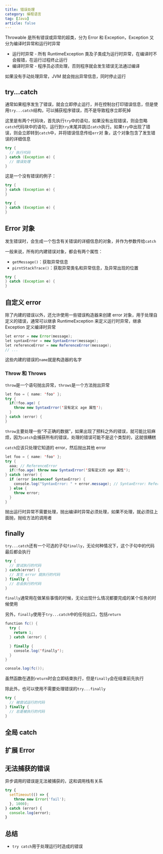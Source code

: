 ```yaml
---
title: 错误处理
category: 编程语言
tag: [Java]
article: false
---
```


Throwable 是所有错误或异常的超类，分为 Error 和 Exception，Exception 又分为编译时异常和运行时异常

+ 运行时异常 - 所有 RuntimeException 类及子类成为运行时异常，在编译时不会报错，在运行过程终止运行
+ 编译时异常 - 程序员必须处理，否则程序就会发生错误无法通过编译

如果没有手动处理异常，JVM 就会抛出异常信息，同时停止运行

## try...catch

通常如果程序发生了错误，就会立即停止运行，并在控制台打印错误信息，但是使用`try...catch`结构，可以捕获程序错误，而不是导致程序立即死掉

这里是有两个代码块，首先执行`try`中的语句，如果没有出现错误，则会忽略`catch`代码块中的语句，运行到`try`末尾并跳过`catch`执行。如果`try`中出现了错误，则会立即转到`catch`中，并将错误信息传给`err`对
象，这个对象包含了发生错误的详细信息

```java
try {
  // 执行代码
} catch (Exception e) {
  // 错误处理
}
```

这是一个没有错误的例子：

```java
try {
} catch (Exception e) {
}

try {
} catch (Exception e) {
}
```

## Error 对象

发生错误时，会生成一个包含有关错误的详细信息的对象，并作为参数传给`catch`

一般来说，所有的内建错误对象，都会有两个属性：

+ `getMessage()`：获取异常信息
+ `pirntStackTrace()`：获取异常类名和异常信息，及异常出现的位置

```java
try {
} catch (Exception e) {
}
```

## 自定义 error

除了内建的错误以外，还允许使用一些错误构造器来创建 error 对象，用于处理自定义的错误，通常可以继承 RuntimeException 来定义运行时异常，继承 Exception 定义编译时异常

```java
let error = new Error(message);
let syntaxError = new SyntaxError(message);
let referenceError = new ReferenceError(message);
// ...
```

这些内建的错误的`name`就是构造器的名字

### Throw 和 Throws

`throw`是一个语句抛出异常，`throws`是一个方法抛出异常

```java
let foo = { name: 'foo' };
try {
  if(!foo.age) {
    throw new SyntaxError('没有定义 age 属性');
  }
} catch (error) {
}
```

`throw`主要处理一些“不正确的数据”，如果出现了预料之外的错误，就可能比较麻烦，因为`catch`会捕获所有的错误，处理的错误可能不是这个类型的，这就很糟糕

`catch`应该只处理它知道的 error，然后抛出其他 error

```java
let foo = { name: 'foo' };
try {
  aaa; // ReferenceError
  if(!foo.age) throw new SyntaxError('没有定义的 age 属性');
} catch (error) {
  if (error instanceof SyntaxError) {
    console.log("SyntaxError: " + error.message); // SyntaxError: ReferenceError: aaa is not defined
  } else {
    throw error;
  }
}
```

抛出运行时异常不需要处理，抛出编译时异常必须处理，如果不处理，就必须往上面抛，抛给方法的调用者

## finally

`try...catch`还有一个可选的子句`finally`，无论何种情况下，这个子句中的代码最后都会执行

```java
try {
  // 尝试执行的代码
} catch(error) {
  // 发生 error 就执行的代码
} finally {
  // 总会执行的代码
}
```

`finally`通常用在做某些事情的时候，无论出现什么情况都要完成的某个任务的时候使用

另外，`finally`使用于`try...catch`中的任何出口，包括`return`

```java
function fc() {
  try {
    return 1;
  } catch (error) {
    
  } finally {
    console.log('finally');
  }
}

console.log(fc());
```

虽然函数在遇到`return`时会立即结束执行，但是`finally`会在结束前先执行

除此外，也可以使用不需要处理错误的`try...finally`

```java
try {
  // 被尝试运行的代码
} finally {
  // 总是被执行的代码
}
```

## 全局 catch

## 扩展 Error

## 无法捕获的错误

异步调用的错误是无法被捕获的，这和调用栈有关系

```js
try {
  setTimeout(() => {
    throw new Error('fail');
  }, 1000);
} catch (error) {
  console.log(error);
}
```

## 总结

+ `try catch`用于处理运行时造成的错误

<!-- to be updated -->

<!-- to be update -->